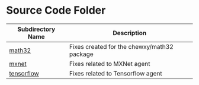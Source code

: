 # Source Code Folder

| Subdirectory Name | Description |
|---|---|
| [math32](https://github.com/openmainframeproject-internship/Enabling-IBM-Z-in-MLModelScope/tree/master/src/math32) | Fixes created for the chewxy/math32 package |
| [mxnet](https://github.com/openmainframeproject-internship/Enabling-IBM-Z-in-MLModelScope/tree/master/src/mxnet) | Fixes related to MXNet agent |
| [tensorflow](https://github.com/openmainframeproject-internship/Enabling-IBM-Z-in-MLModelScope/tree/master/src/tensorflow) | Fixes related to Tensorflow agent |
